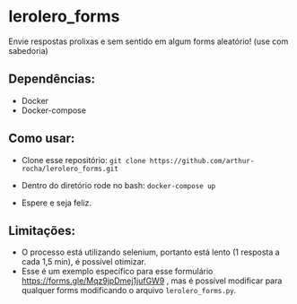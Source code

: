 # lerolero_forms
Envie respostas prolixas e sem sentido em algum forms aleatório! (use com sabedoria)


## Dependências:
- Docker
- Docker-compose

## Como usar:

- Clone esse repositório:
`git clone https://github.com/arthur-rocha/lerolero_forms.git`

- Dentro do diretório rode no bash:
`docker-compose up`

- Espere e seja feliz.

## Limitações:
- O processo está utilizando selenium, portanto está lento (1 resposta a cada 1,5 min), é possível otimizar.
- Esse é um exemplo específico para esse formulário https://forms.gle/Mqz9jpDmej1jufGW9 , mas é possível modificar para qualquer forms modificando o arquivo `lerolero_forms.py`.
